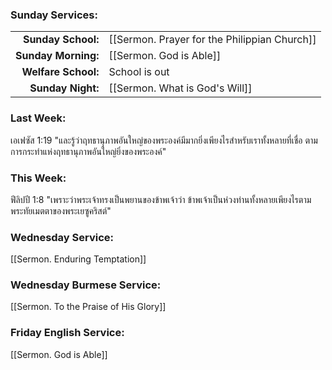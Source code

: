 ### Sunday Services:
|                     |                                              |
| -------------------:|:-------------------------------------------- |
|  **Sunday School:** | [[Sermon. Prayer for the Philippian Church]] |
| **Sunday Morning:** | [[Sermon. God is Able]]                      |
| **Welfare School:** | School is out                                |
|   **Sunday Night:** | [[Sermon. What is God's Will]]               |
### Last Week: 
เอเฟซัส 1:19 "และรู้ว่าฤทธานุภาพอันใหญ่ของพระองค์มีมากยิ่งเพียงไรสำหรับเราทั้งหลายที่เชื่อ ตามการกระทำแห่งฤทธานุภาพอันใหญ่ยิ่งของพระองค์"
### This Week:
ฟีลิปปี 1:8 "เพราะว่าพระเจ้าทรงเป็นพยานของข้าพเจ้าว่า ข้าพเจ้าเป็นห่วงท่านทั้งหลายเพียงไรตามพระทัยเมตตาของพระเยซูคริสต์"
### Wednesday Service:
[[Sermon. Enduring Temptation]]
### Wednesday Burmese Service:
[[Sermon. To the Praise of His Glory]]
### Friday English Service:
[[Sermon. God is Able]]